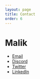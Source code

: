 ```yaml
---
layout: page
title: Contact
order: 6
---
```


# Malik

- [Email](rxcparis@radicalxchange.org)
- [Discord](https://discord.gg/cyek2mkxz)
- [Twitter](https://twitter.com/RadxChangeParis)
- [LinkedIn](https://www.linkedin.com/company/radicalxchange-france)
